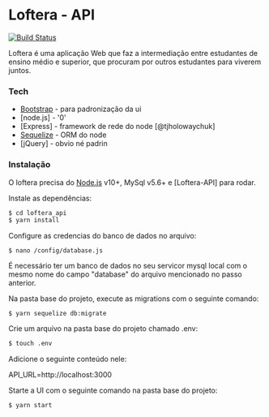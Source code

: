 # Loftera - API

[![Build Status](https://travis-ci.org/joemccann/dillinger.svg?branch=master)](https://travis-ci.org/joemccann/dillinger)

Loftera é uma aplicação Web que faz a intermediação entre estudantes de ensino médio e superior, que procuram por outros estudantes para viverem juntos.

### Tech

* [Bootstrap](https://getbootstrap.com/) - para padronização da ui
* [node.js] - '0'
* [Express] - framework de rede do node [@tjholowaychuk]
* [Sequelize](https://getbootstrap.com/) - ORM do node
* [jQuery] - obvio né padrin

### Instalação

O loftera precisa do [Node.js](https://nodejs.org/) v10+, MySql v5.6+ e [Loftera-API] para rodar.

Instale as dependências:

```sh
$ cd loftera_api
$ yarn install
```

Configure as credencias do banco de dados no arquivo:
```
$ nano /config/database.js
```

É necessário ter um banco de dados no seu servicor mysql local com o mesmo nome do campo "database" do arquivo mencionado no passo anterior.

Na pasta base do projeto, execute as migrations com o seguinte comando:
```
$ yarn sequelize db:migrate
```

Crie um arquivo na pasta base do projeto chamado .env:

```sh
$ touch .env
```

Adicione o seguinte conteúdo nele:

API_URL=http://localhost:3000


Starte a UI com o seguinte comando na pasta base do projeto:

```sh
$ yarn start
```
